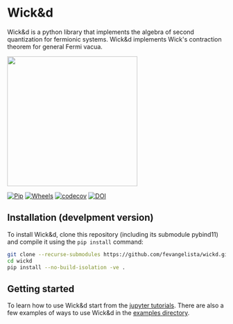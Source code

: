 # Wick&d

Wick&d is a python library that implements the algebra of second quantization for fermionic systems.
Wick&d implements Wick's contraction theorem for general Fermi vacua.

<img src="https://github.com/fevangelista/wickd/raw/main/lib/logo.png" width="300">

[![Pip](https://github.com/fevangelista/wickd/actions/workflows/pip.yml/badge.svg)](https://github.com/fevangelista/wickd/actions/workflows/pip.yml)
[![Wheels](https://github.com/fevangelista/wickd/actions/workflows/wheels.yml/badge.svg)](https://github.com/fevangelista/wickd/actions/workflows/wheels.yml)
[![codecov](https://codecov.io/gh/fevangelista/wickd/branch/main/graph/badge.svg?token=oe5ECK9O1N)](https://codecov.io/gh/fevangelista/wickd)
[![DOI](https://zenodo.org/badge/64144811.svg)](https://zenodo.org/badge/latestdoi/64144811)

## Installation (develpment version)

To install Wick&d, clone this repository (including its submodule pybind11) and compile it using the `pip install` command:

```bash
git clone --recurse-submodules https://github.com/fevangelista/wickd.git
cd wickd
pip install --no-build-isolation -ve .
```

## Getting started

To learn how to use Wick&d start from the [jupyter tutorials](https://github.com/fevangelista/wickd/tree/main/tutorials).
There are also a few examples of ways to use Wick&d in the [examples directory](https://github.com/fevangelista/wickd/tree/main/examples).
